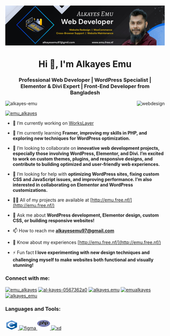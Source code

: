 ![logo](https://raw.githubusercontent.com/Alkayesemu97/Alkayes-Emu/refs/heads/main/www.emu.free.nf%20(1).png)

<h1 align="center">Hi 👋, I'm Alkayes Emu</h1>
<h3 align="center">Professional Web Developer | WordPress Specialist | Elementor & Divi Expert | Front-End Developer from Bangladesh</h3>

<img align="right" alt="webdesign" widht="400" src="https://shorturl.at/8OTrT">

<p align="left"> <img src="https://komarev.com/ghpvc/?username=alkayes-emu&label=Profile%20views&color=0e75b6&style=flat" alt="alkayes-emu" /> </p>

<p align="left"> <a href="https://twitter.com/emu_alkayes" target="blank"><img src="https://img.shields.io/twitter/follow/emu_alkayes?logo=twitter&style=for-the-badge" alt="emu_alkayes" /></a> </p>

- 🔭 I’m currently working on [WorksLayer](https://www.greauxx.com/)

- 🌱 I’m currently learning **Framer, improving my skills in PHP, and exploring new techniques for WordPress optimization.**

- 👯 I’m looking to collaborate on **innovative web development projects, especially those involving WordPress, Elementor, and Divi. I’m excited to work on custom themes, plugins, and responsive designs, and contribute to building optimized and user-friendly web experiences.**

- 🤝 I’m looking for help with **optimizing WordPress sites, fixing custom CSS and JavaScript issues, and improving performance. I’m also interested in collaborating on Elementor and WordPress customizations.**

- 👨‍💻 All of my projects are available at [http://emu.free.nf/](http://emu.free.nf/)

- 💬 Ask me about **WordPress development, Elementor design, custom CSS, or building responsive websites!**

- 📫 How to reach me **alkayesemu97@gmail.com**

- 📄 Know about my experiences [http://emu.free.nf/](http://emu.free.nf/)

- ⚡ Fun fact **I love experimenting with new design techniques and challenging myself to make websites both functional and visually stunning!**

<h3 align="left">Connect with me:</h3>
<p align="left">
<a href="https://twitter.com/emu_alkayes" target="blank"><img align="center" src="https://raw.githubusercontent.com/rahuldkjain/github-profile-readme-generator/master/src/images/icons/Social/twitter.svg" alt="emu_alkayes" height="30" width="40" /></a>
<a href="https://linkedin.com/in/al-kayes-0567362a0" target="blank"><img align="center" src="https://raw.githubusercontent.com/rahuldkjain/github-profile-readme-generator/master/src/images/icons/Social/linked-in-alt.svg" alt="al-kayes-0567362a0" height="30" width="40" /></a>
<a href="https://fb.com/alkayes.emu" target="blank"><img align="center" src="https://raw.githubusercontent.com/rahuldkjain/github-profile-readme-generator/master/src/images/icons/Social/facebook.svg" alt="alkayes.emu" height="30" width="40" /></a>
<a href="https://instagram.com/emualkayes" target="blank"><img align="center" src="https://raw.githubusercontent.com/rahuldkjain/github-profile-readme-generator/master/src/images/icons/Social/instagram.svg" alt="emualkayes" height="30" width="40" /></a>
<a href="https://www.behance.net/alkayes_emu" target="blank"><img align="center" src="https://raw.githubusercontent.com/rahuldkjain/github-profile-readme-generator/master/src/images/icons/Social/behance.svg" alt="alkayes_emu" height="30" width="40" /></a>
</p>

<h3 align="left">Languages and Tools:</h3>
<p align="left"> <a href="https://www.cprogramming.com/" target="_blank" rel="noreferrer"> <img src="https://raw.githubusercontent.com/devicons/devicon/master/icons/c/c-original.svg" alt="c" width="40" height="30"/> </a> <a href="https://www.figma.com/" target="_blank" rel="noreferrer"> <img src="https://www.vectorlogo.zone/logos/figma/figma-icon.svg" alt="figma" width="40" height="40"/> </a> <a href="https://www.php.net" target="_blank" rel="noreferrer"> <img src="https://raw.githubusercontent.com/devicons/devicon/master/icons/php/php-original.svg" alt="php" width="40" height="40"/> </a> <a href="https://www.adobe.com/products/xd.html" target="_blank" rel="noreferrer"> <img src="https://cdn.worldvectorlogo.com/logos/adobe-xd.svg" alt="xd" width="40" height="40"/> </a> </p>


